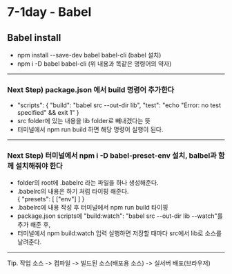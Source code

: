 # 7-1day - Babel

## Babel install
- npm install --save-dev babel babel-cli (babel 설치)
- npm i -D  babel babel-cli (위 내용과 똑같은 명령어의 약자)
***
### Next Step) package.json 에서 build 명령어 추가한다
- "scripts": {
  "build": "babel src --out-dir lib",
  "test": "echo \"Error: no test specified\" && exit 1"
}
- src folder에 있는 내용을 lib folder로 빼내겠다는 뜻
- 터미널에서 npm run build 하면 해당 명령어 실행이 된다.
***
### Next Step) 터미널에서 npm i -D babel-preset-env 설치, balbel과 함께 설치해줘야 한다
- folder의 root에 .babelrc 라는 파일을 하나 생성해준다.<br>
- .babelrc의 내용은 하기 처럼 타이핑 해준다.<br>
{
  "presets": [
    ["env"]
  ]
}
- .babelrc에 내용 작성 후 터미널에서 npm run build 타이핑
- package.json scripts에 "build:watch": "babel src --out-dir lib --watch"를 추가 해준 후,<br>
- 터미널에서 npm build:watch 입력 실행하면 저장할 때마다 src에서 lib로 소스를 날려준다.
***
Tip. 작업 소스 -> 컴파일 -> 빌드된 소스(배포용 소스) -> 실서버 배포(브라우저)